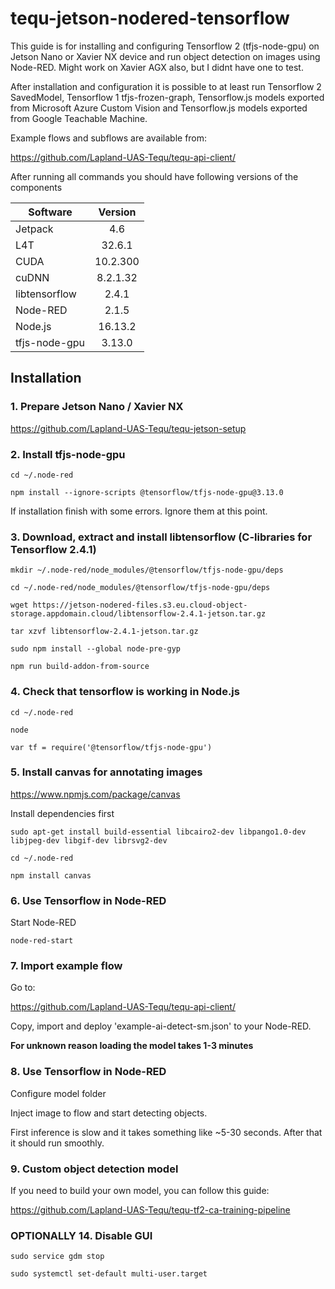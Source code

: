 # tequ-jetson-nodered-tensorflow

This guide is for installing and configuring Tensorflow 2 (tfjs-node-gpu) on Jetson Nano or Xavier NX device and run object detection on images using Node-RED. Might work on Xavier AGX also, but I didnt have one to test. 

After installation and configuration it is possible to at least run Tensorflow 2 SavedModel, Tensorflow 1 tfjs-frozen-graph, Tensorflow.js models exported from Microsoft Azure Custom Vision and Tensorflow.js models exported from Google Teachable Machine. 

Example flows and subflows are available from:

https://github.com/Lapland-UAS-Tequ/tequ-api-client/

After running all commands you should have following versions of the components

| Software      | Version       | 
| ------------- |:-------------:| 
| Jetpack       | 4.6           | 
| L4T           | 32.6.1        | 
| CUDA          | 10.2.300      |  
| cuDNN         | 8.2.1.32	    | 
| libtensorflow | 2.4.1		      | 
| Node-RED	    | 2.1.5	        |
| Node.js       | 16.13.2       |
| tfjs-node-gpu | 3.13.0	      | 

## Installation

### 1. Prepare Jetson Nano / Xavier NX

https://github.com/Lapland-UAS-Tequ/tequ-jetson-setup

### 2. Install tfjs-node-gpu

```
cd ~/.node-red
```

```
npm install --ignore-scripts @tensorflow/tfjs-node-gpu@3.13.0 
```

If installation finish with some errors. Ignore them at this point.

### 3. Download, extract and install libtensorflow (C-libraries for Tensorflow 2.4.1)
```
mkdir ~/.node-red/node_modules/@tensorflow/tfjs-node-gpu/deps
```

```
cd ~/.node-red/node_modules/@tensorflow/tfjs-node-gpu/deps
```

```
wget https://jetson-nodered-files.s3.eu.cloud-object-storage.appdomain.cloud/libtensorflow-2.4.1-jetson.tar.gz
```

```
tar xzvf libtensorflow-2.4.1-jetson.tar.gz
```

```
sudo npm install --global node-pre-gyp
```

```
npm run build-addon-from-source
```

### 4.  Check that tensorflow is working in Node.js

```
cd ~/.node-red
```

```
node
```

```
var tf = require('@tensorflow/tfjs-node-gpu')
```

### 5. Install canvas for annotating images

https://www.npmjs.com/package/canvas

Install dependencies first

```
sudo apt-get install build-essential libcairo2-dev libpango1.0-dev libjpeg-dev libgif-dev librsvg2-dev
```

```
cd ~/.node-red
```

```
npm install canvas
```

### 6. Use Tensorflow in Node-RED

Start Node-RED

```
node-red-start
```

### 7. Import example flow 

Go to:

https://github.com/Lapland-UAS-Tequ/tequ-api-client/

Copy, import and deploy 'example-ai-detect-sm.json' to your Node-RED.

**For unknown reason loading the model takes 1-3 minutes**

### 8. Use Tensorflow in Node-RED

Configure model folder

Inject image to flow and start detecting objects.

First inference is slow and it takes something like ~5-30 seconds. After that it should run smoothly.

### 9. Custom object detection model

If you need to build your own model, you can follow this guide:

https://github.com/Lapland-UAS-Tequ/tequ-tf2-ca-training-pipeline

### OPTIONALLY 14. Disable GUI

```
sudo service gdm stop
```

```
sudo systemctl set-default multi-user.target
```
